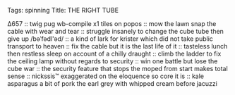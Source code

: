 Tags: spinning
Title: THE RIGHT TUBE
  
∆657 :: twig pug wb-compile x1 tiles on popos :: mow the lawn snap the cable with wear and tear :: struggle insanely to change the cube tube then give up /bəˈfədl'əd/ :: a kind of lark for krister which did not take public transport to heaven :: fix the cable but it is the last life of it :: tasteless lunch then restless sleep on account of a chilly draught :: climb the ladder to fix the ceiling lamp without regards to security :: win one battle but lose the cube war :: the security feature that stops the moped from start makes total sense :: nickssis™ exaggerated on the eloquence so core it is :: kale asparagus a bit of pork the earl grey with whipped cream before jacuzzi